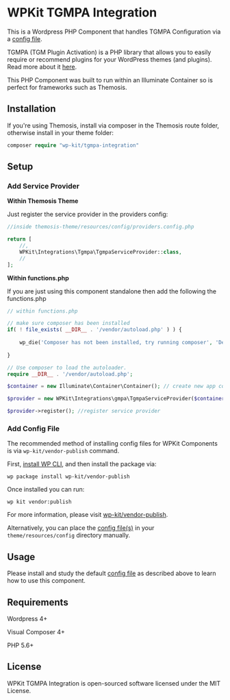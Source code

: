 # WPKit TGMPA Integration

This is a Wordpress PHP Component that handles TGMPA Configuration via a [config file](config/tgmpa.config.php).

TGMPA (TGM Plugin Activation) is a PHP library that allows you to easily require or recommend plugins for your WordPress themes (and plugins). Read more about it [here](http://tgmpluginactivation.com/).

This PHP Component was built to run within an Illuminate Container so is perfect for frameworks such as Themosis.

## Installation

If you're using Themosis, install via composer in the Themosis route folder, otherwise install in your theme folder:

```php
composer require "wp-kit/tgmpa-integration"
```

## Setup

### Add Service Provider

**Within Themosis Theme**

Just register the service provider in the providers config:

```php
//inside themosis-theme/resources/config/providers.config.php

return [
	//,
	WPKit\Integrations\Tgmpa\TgmpaServiceProvider::class,   
	//
];
```

**Within functions.php**

If you are just using this component standalone then add the following the functions.php

```php
// within functions.php

// make sure composer has been installed
if( ! file_exists( __DIR__ . '/vendor/autoload.php' ) ) {
	
	wp_die('Composer has not been installed, try running composer', 'Dependancy Error');
	
}

// Use composer to load the autoloader.
require __DIR__ . '/vendor/autoload.php';

$container = new Illuminate\Container\Container(); // create new app container

$provider = new WPKit\Integrations\gmpa\TgmpaServiceProvider($container); // inject into service provider

$provider->register(); //register service provider
```

### Add Config File

The recommended method of installing config files for WPKit Components is via ```wp-kit/vendor-publish``` command.

First, [install WP CLI](http://wp-cli.org/), and then install the package via:

```wp package install wp-kit/vendor-publish```

Once installed you can run:

```wp kit vendor:publish```

For more information, please visit [wp-kit/vendor-publish](https://github.com/wp-kit/vendor-publish).

Alternatively, you can place the [config file(s)](config) in your ```theme/resources/config``` directory manually.

## Usage

Please install and study the default [config file](config/tgmpa.config.php) as described above to learn how to use this component.

## Requirements

Wordpress 4+

Visual Composer 4+

PHP 5.6+

## License

WPKit TGMPA Integration is open-sourced software licensed under the MIT License.

